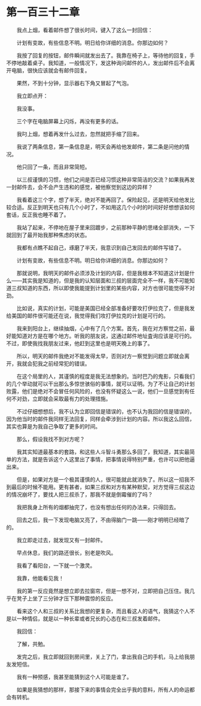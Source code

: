 # 第一百三十二章


　　我点上烟，看着邮件想了很长时间，键入了这么一封回信：

　　计划有变故，有些信息不明。明日给你详细的消息。你那边如何？

　　我按了回复的按钮，邮件瞬间就发出去了。我靠在椅子上，等待他的回复，手不停地敲着桌子。我知道，一般情况下，发这种询问邮件的人，发出邮件后不会离开电脑，很快应该就会有邮件回复。

　　果然，不到十分钟，显示器右下角又冒起了气泡。

　　我立即点开：

　　我没事。

　　三个字在电脑屏幕上闪烁，再没有更多的话。

　　我叼上烟，想着再发什么过去，忽然就把手缩了回来。

　　我说了两条信息，第一条信息是，明天会再给他发邮件，第二条是问他的情况。

　　他只回了一条，而且非常简短。

　　以三叔谨慎的习惯，他们之间是否已经习惯这种非常简洁的交流？如果我再发一封邮件去，会不会产生违和的感觉，被他察觉到这边的异样？

　　我看着这三个字，想了半天，绝对不能再回了。保险起见，还是明天给他发比较合适。反正到明天也只有几个小时了，不如用这几个小时的时间好好想想该如何套话，反正我也睡不着了。

　　我站了起来，不停地在屋子里来回踱步，之前那种平静的思绪全部消失，一下就回到了最开始我那种焦虑的状态。

　　我都有点瞧不起自己，琢磨了半天，我意识到自己发回去的邮件写错了。

　　计划有变故，有些信息不明。明日给你详细的消息。你那边如何？

　　那就说明，我明天的邮件必须涉及计划的内容，但是我根本不知道这计划是什么——其实我是知道的，但是我的认知层面和三叔的层面完全不一样，我不可能知道三叔知道的东西，所以即使我能提到计划里的某些内容，对方也很可能觉得不对劲。

　　比如说，真实的计划，可能是美国已经全部准备好要攻打伊拉克了，但是我发给美国的邮件很可能还在说，我觉得我们攻打伊拉克的计划是可行的。

　　我来到阳台上，继续抽烟，心中有了几个方案。首先，我在对方察觉之前，最好能知道对方是在哪个地方。听我的朋友说，这通过邮件地址査询应该是可行的。不过，即使我找我朋友过来，他赶到这里也是明天晚上的事了。

　　所以，明天的邮件我绝对不能发得太早，否则对方一察觉到问题立即就会离开，我就会犯我之前经常犯的错误。

　　在这个局里的人，其谨慎的程度是我无法想象的。当时巴乃的鬼影，只看我们的几个举动就可以干出那么多惊世骇俗的事情，就可以证明。为了不让自己的计划败露，他们是绝对不会冒任何风险的，也没有怀疑这么一说，他们一旦感觉到有任何不对劲，立即就会采取最有力的处理措施。

　　不过仔细想想后，我不认为立即回信是错误的，也不认为我回的信是错误的，因为他当时的邮件我同样无法回复，同样会牵涉到计划的内容。所以我这么回信，其实也算是为我自己争取了更多的时间。

　　那么，假设我找不到对方呢？

　　我其实知道最基本的套路，和这些人斗智斗勇那么多回了，我知道，其实最简单的方法，就是告诉这个人这里出了事情，把事情说得特别严重，也许可以把他逼出来。

　　但是，如果对方是一个极其谨慎的人，很可能就此就消失了。所以这一招我不到最后的时候不能用。更有甚者，如果三叔和对方有某种默契，对方觉得三叔这边的情况崩坏了，要找人把三叔杀了，那我不就是倒霉催的了吗？

　　我把我身上所有的烟都抽完了，也没有想出任何的办法来，只得回去。

　　回去之后，我一下发现电脑又亮了，不由得脑门一跳——刚才明明已经暗了的。

　　我立即走过去，就发现又有一封邮件。

　　早点休息，我们的路还很长，别老是吹风。

　　我看了看阳台，一下就一个激灵。

　　我靠，他能看见我！

　　我的第一反应竟然是想立即去拉窗帘，但是一想不对，立即把自己压住。我几乎在凳子上坐了三分钟才压下那种震惊的反应。

　　看来这个人和三叔的关系比我想的更复杂，而且看这人的语气，我猜这个人不是以一种情侣，就是以一种长辈或者兄长的心态在和三叔发着邮件。

　　我回信：

　　了解，共勉。

　　发完之后，我立即就回到房间里，关上了门，拿出我自己的手机，马上给我朋友发短信。

　　我有一种预感，我甚至能猜到这个人可能是谁了。

　　如果是我猜想的那样，那接下来的事情会完全出乎我的意料，所有人的命运都会有转机。

